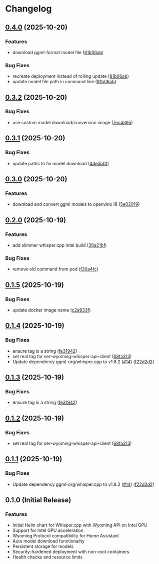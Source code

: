# Changelog

## [0.4.0](https://github.com/mikesmitty/whisper-wyoming-openvino/compare/whisper-wyoming-openvino-v0.3.2...whisper-wyoming-openvino-v0.4.0) (2025-10-20)


### Features

* download ggml-format model file ([81b06ab](https://github.com/mikesmitty/whisper-wyoming-openvino/commit/81b06abf54537729f83344bc43d108aac6785f80))


### Bug Fixes

* recreate deployment instead of rolling update ([81b06ab](https://github.com/mikesmitty/whisper-wyoming-openvino/commit/81b06abf54537729f83344bc43d108aac6785f80))
* update model file path in command line ([81b06ab](https://github.com/mikesmitty/whisper-wyoming-openvino/commit/81b06abf54537729f83344bc43d108aac6785f80))

## [0.3.2](https://github.com/mikesmitty/whisper-wyoming-openvino/compare/whisper-wyoming-openvino-v0.3.1...whisper-wyoming-openvino-v0.3.2) (2025-10-20)


### Bug Fixes

* use custom model download/conversion image ([7ec4395](https://github.com/mikesmitty/whisper-wyoming-openvino/commit/7ec43959ae73716d9a048060f4476bede914aa3e))

## [0.3.1](https://github.com/mikesmitty/whisper-wyoming-openvino/compare/whisper-wyoming-openvino-v0.3.0...whisper-wyoming-openvino-v0.3.1) (2025-10-20)


### Bug Fixes

* update paths to fix model download ([43e5b0f](https://github.com/mikesmitty/whisper-wyoming-openvino/commit/43e5b0f8c7dde9ff429c9e831b8192a486d97d27))

## [0.3.0](https://github.com/mikesmitty/whisper-wyoming-openvino/compare/whisper-wyoming-openvino-v0.2.0...whisper-wyoming-openvino-v0.3.0) (2025-10-20)


### Features

* download and convert ggml models to openvino IR ([5e02019](https://github.com/mikesmitty/whisper-wyoming-openvino/commit/5e020195c6272eb77dad59bdf2c8168f9e9f0479))

## [0.2.0](https://github.com/mikesmitty/whisper-wyoming-openvino/compare/whisper-wyoming-openvino-v0.1.5...whisper-wyoming-openvino-v0.2.0) (2025-10-19)


### Features

* add slimmer whisper.cpp intel build ([38a21bf](https://github.com/mikesmitty/whisper-wyoming-openvino/commit/38a21bf850835b0c077e363c5be02dcc68eba189))


### Bug Fixes

* remove old command from pod ([f20a4fc](https://github.com/mikesmitty/whisper-wyoming-openvino/commit/f20a4fc4cbaad3f572967150159d75964ca577ea))

## [0.1.5](https://github.com/mikesmitty/whisper-wyoming-openvino/compare/whisper-wyoming-openvino-v0.1.4...whisper-wyoming-openvino-v0.1.5) (2025-10-19)


### Bug Fixes

* update docker image name ([c2a933f](https://github.com/mikesmitty/whisper-wyoming-openvino/commit/c2a933f5db2813bd99f8c0a9014658aad9b0fdd4))

## [0.1.4](https://github.com/mikesmitty/whisper-wyoming-openvino/compare/whisper-wyoming-openvino-v0.1.3...whisper-wyoming-openvino-v0.1.4) (2025-10-19)


### Bug Fixes

* ensure tag is a string ([fe31942](https://github.com/mikesmitty/whisper-wyoming-openvino/commit/fe319426177aeb58e2db1f3fba3837d350856611))
* set real tag for ser-wyoming-whisper-api-client ([68fa313](https://github.com/mikesmitty/whisper-wyoming-openvino/commit/68fa3136721566a50e57308af474c7288a617527))
* Update dependency ggml-org/whisper.cpp to v1.8.2 ([#14](https://github.com/mikesmitty/whisper-wyoming-openvino/issues/14)) ([f22d2d2](https://github.com/mikesmitty/whisper-wyoming-openvino/commit/f22d2d2095d2915258ee14fe6af9920dc773e075))

## [0.1.3](https://github.com/mikesmitty/whisper-wyoming-openvino/compare/whisper-wyoming-openvino-v0.1.2...whisper-wyoming-openvino-v0.1.3) (2025-10-19)


### Bug Fixes

* ensure tag is a string ([fe31942](https://github.com/mikesmitty/whisper-wyoming-openvino/commit/fe319426177aeb58e2db1f3fba3837d350856611))

## [0.1.2](https://github.com/mikesmitty/whisper-wyoming-openvino/compare/whisper-wyoming-openvino-v0.1.1...whisper-wyoming-openvino-v0.1.2) (2025-10-19)


### Bug Fixes

* set real tag for ser-wyoming-whisper-api-client ([68fa313](https://github.com/mikesmitty/whisper-wyoming-openvino/commit/68fa3136721566a50e57308af474c7288a617527))

## [0.1.1](https://github.com/mikesmitty/whisper-wyoming-openvino/compare/whisper-wyoming-openvino-v0.1.0...whisper-wyoming-openvino-v0.1.1) (2025-10-19)


### Bug Fixes

* Update dependency ggml-org/whisper.cpp to v1.8.2 ([#14](https://github.com/mikesmitty/whisper-wyoming-openvino/issues/14)) ([f22d2d2](https://github.com/mikesmitty/whisper-wyoming-openvino/commit/f22d2d2095d2915258ee14fe6af9920dc773e075))

## 0.1.0 (Initial Release)

### Features

* Initial Helm chart for Whisper.cpp with Wyoming API on Intel GPU
* Support for Intel GPU acceleration
* Wyoming Protocol compatibility for Home Assistant
* Auto model download functionality
* Persistent storage for models
* Security-hardened deployment with non-root containers
* Health checks and resource limits
